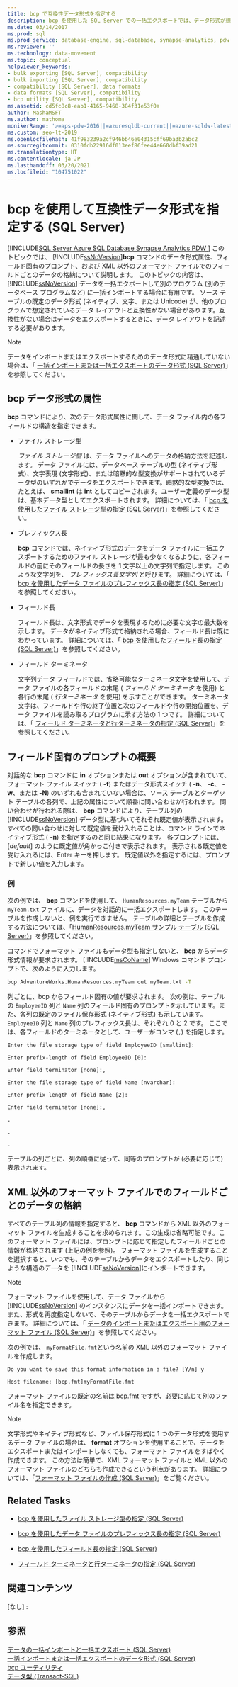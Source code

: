 ```yaml
---
title: bcp で互換性データ形式を指定する
description: bcp を使用した SQL Server での一括エクスポートでは、データ形式が想定されるレイアウトと互換性がない可能性があります。 XML 以外のフォーマット ファイルでは、互換性データ形式を指定します。
ms.date: 03/14/2017
ms.prod: sql
ms.prod_service: database-engine, sql-database, synapse-analytics, pdw
ms.reviewer: ''
ms.technology: data-movement
ms.topic: conceptual
helpviewer_keywords:
- bulk exporting [SQL Server], compatibility
- bulk importing [SQL Server], compatibility
- compatibility [SQL Server], data formats
- data formats [SQL Server], compatibility
- bcp utility [SQL Server], compatibility
ms.assetid: cd5fc8c8-eab1-4165-9468-384f31e53f0a
author: MashaMSFT
ms.author: mathoma
monikerRange: '>=aps-pdw-2016||=azuresqldb-current||=azure-sqldw-latest||>=sql-server-2016||>=sql-server-linux-2017||=azuresqldb-mi-current'
ms.custom: seo-lt-2019
ms.openlocfilehash: 41f983239a2cf946bb46e04315cff69ba3b2abc2
ms.sourcegitcommit: 0310fdb22916df013eef86fee44e660dbf39ad21
ms.translationtype: HT
ms.contentlocale: ja-JP
ms.lasthandoff: 03/20/2021
ms.locfileid: "104751022"
---
```

# <a name="specify-compatibility-data-formats-when-using-bcp-sql-server"></a>bcp を使用して互換性データ形式を指定する (SQL Server)
[!INCLUDE[SQL Server Azure SQL Database Synapse Analytics PDW ](../../includes/applies-to-version/sql-asdb-asdbmi-asa-pdw.md)]
  このトピックでは、 [!INCLUDE[ssNoVersion](../../includes/ssnoversion-md.md)]**bcp** コマンドのデータ形式属性、フィールド固有のプロンプト、および XML 以外のフォーマット ファイルでのフィールドごとのデータの格納について説明します。 このトピックの内容は、 [!INCLUDE[ssNoVersion](../../includes/ssnoversion-md.md)] データを一括エクポートして別のプログラム (別のデータベース プログラムなど) に一括インポートする場合に有用です。 ソース テーブルの既定のデータ形式 (ネイティブ、文字、または Unicode) が、他のプログラムで想定されているデータ レイアウトと互換性がない場合があります。互換性がない場合はデータをエクスポートするときに、データ レイアウトを記述する必要があります。  
  
> [!NOTE]  
>  データをインポートまたはエクスポートするためのデータ形式に精通していない場合は、「 [一括インポートまたは一括エクスポートのデータ形式 &#40;SQL Server&#41;](../../relational-databases/import-export/data-formats-for-bulk-import-or-bulk-export-sql-server.md)」を参照してください。  
  
  
##  <a name="bcp-data-format-attributes"></a><a name="bcpDataFormatAttr"></a> bcp データ形式の属性  
 **bcp** コマンドにより、次のデータ形式属性に関して、データ ファイル内の各フィールドの構造を指定できます。  
  
-   ファイル ストレージ型  
  
     *ファイル ストレージ型* は、データ ファイルへのデータの格納方法を記述します。 データ ファイルには、データベース テーブルの型 (ネイティブ形式)、文字表現 (文字形式)、または暗黙的な型変換がサポートされているデータ型のいずれかでデータをエクスポートできます。暗黙的な型変換では、たとえば、 **smallint** は **int** としてコピーされます。ユーザー定義のデータ型は、基本データ型としてエクスポートされます。 詳細については、「 [bcp を使用したファイル ストレージ型の指定 &#40;SQL Server&#41;](../../relational-databases/import-export/specify-file-storage-type-by-using-bcp-sql-server.md)」を参照してください。  
  
-   プレフィックス長  
  
     **bcp** コマンドでは、ネイティブ形式のデータをデータ ファイルに一括エクスポートするためのファイル ストレージが最も少なくなるように、各フィールドの前にそのフィールドの長さを 1 文字以上の文字列で指定します。 このような文字列を、 *プレフィックス長文字列* と呼びます。 詳細については、「 [bcp を使用したデータ ファイルのプレフィックス長の指定 &#40;SQL Server&#41;](../../relational-databases/import-export/specify-prefix-length-in-data-files-by-using-bcp-sql-server.md)」を参照してください。  
  
-   フィールド長  
  
     フィールド長は、文字形式でデータを表現するために必要な文字の最大数を示します。 データがネイティブ形式で格納される場合、フィールド長は既にわかっています。 詳細については、「 [bcp を使用したフィールド長の指定 &#40;SQL Server&#41;](../../relational-databases/import-export/specify-field-length-by-using-bcp-sql-server.md)」を参照してください。  
  
-   フィールド ターミネータ  
  
     文字列データ フィールドでは、省略可能なターミネータ文字を使用して、データ ファイルの各フィールドの末尾 ( *フィールド ターミネータ* を使用) と各行の末尾 ( *行ターミネータ* を使用) を示すことができます。 ターミネータ文字は、フィールドや行の終了位置と次のフィールドや行の開始位置を、データ ファイルを読み取るプログラムに示す方法の 1 つです。 詳細については、「 [フィールド ターミネータと行ターミネータの指定 &#40;SQL Server&#41;](../../relational-databases/import-export/specify-field-and-row-terminators-sql-server.md)」を参照してください。  
  
  
##  <a name="overview-of-the-field-specific-prompts"></a><a name="FieldSpecificPrompts"></a> フィールド固有のプロンプトの概要  
 対話的な **bcp** コマンドに **in** オプションまたは **out** オプションが含まれていて、フォーマット ファイル スイッチ ( **-f**) またはデータ形式スイッチ ( **-n**、 **-c**、 **-w**、または **-N**) のいずれも含まれていない場合は、ソース テーブルとターゲット テーブルの各列で、上記の属性について順番に問い合わせが行われます。 問い合わせが行われる際は、 **bcp** コマンドにより、テーブル列の [!INCLUDE[ssNoVersion](../../includes/ssnoversion-md.md)] データ型に基づいてそれぞれ既定値が表示されます。 すべての問い合わせに対して既定値を受け入れることは、コマンド ラインでネイティブ形式 ( **-n**) を指定するのと同じ結果になります。 各プロンプトには、[*default*] のように既定値が角かっこ付きで表示されます。 表示される既定値を受け入れるには、Enter キーを押します。 既定値以外を指定するには、プロンプトで新しい値を入力します。  
  
### <a name="example"></a>例  
 次の例では、 **bcp** コマンドを使用して、 `HumanResources.myTeam` テーブルから `myTeam.txt` ファイルに、データを対話的に一括エクスポートします。 このテーブルを作成しないと、例を実行できません。 テーブルの詳細とテーブルを作成する方法については、「[HumanResources.myTeam サンプル テーブル &#40;SQL Server&#41;](../../relational-databases/import-export/humanresources-myteam-sample-table-sql-server.md)」を参照してください。  
  
 コマンドでフォーマット ファイルもデータ型も指定しないと、 **bcp** からデータ形式情報が要求されます。 [!INCLUDE[msCoName](../../includes/msconame-md.md)] Windows コマンド プロンプトで、次のように入力します。  
  
```cmd
bcp AdventureWorks.HumanResources.myTeam out myTeam.txt -T  
```  
  
 列ごとに、bcp からフィールド固有の値が要求されます。 次の例は、テーブルの `EmployeeID` 列と `Name` 列のフィールド固有のプロンプトを示しています。また、各列の既定のファイル保存形式 (ネイティブ形式) も示しています。 `EmployeeID` 列と `Name` 列のプレフィックス長は、それぞれ 0 と 2 です。 ここでは、各フィールドのターミネータとして、ユーザーがコンマ (`,`) を指定します。  
  
 `Enter the file storage type of field EmployeeID [smallint]:`  
  
 `Enter prefix-length of field EmployeeID [0]:`  
  
 `Enter field terminator [none]:,`  
  
 `Enter the file storage type of field Name [nvarchar]:`  
  
 `Enter prefix length of field Name [2]:`  
  
 `Enter field terminator [none]:,`  
  
 `.`  
  
 `.`  
  
 `.`  
  
 テーブルの列ごとに、列の順番に従って、同等のプロンプトが (必要に応じて) 表示されます。  
  
  
##  <a name="storing-field-by-field-data-in-a-non-xml-format-file"></a><a name="FieldByFieldNonXmlFF"></a> XML 以外のフォーマット ファイルでのフィールドごとのデータの格納  
 すべてのテーブル列の情報を指定すると、 **bcp** コマンドから XML 以外のフォーマット ファイルを生成することを求められます。この生成は省略可能です。このフォーマット ファイルには、プロンプトに応じて指定したフィールドごとの情報が格納されます (上記の例を参照)。 フォーマット ファイルを生成することを選択すると、いつでも、そのテーブルからデータをエクスポートしたり、同じような構造のデータを [!INCLUDE[ssNoVersion](../../includes/ssnoversion-md.md)]にインポートできます。  
  
> [!NOTE]  
>  フォーマット ファイルを使用して、データ ファイルから [!INCLUDE[ssNoVersion](../../includes/ssnoversion-md.md)] のインスタンスにデータを一括インポートできます。また、形式を再度指定しないで、そのテーブルからデータを一括エクスポートできます。 詳細については、「 [データのインポートまたはエクスポート用のフォーマット ファイル &#40;SQL Server&#41;](../../relational-databases/import-export/format-files-for-importing-or-exporting-data-sql-server.md)」を参照してください。  
  
 次の例では、 `myFormatFile.fmt`という名前の XML 以外のフォーマット ファイルを作成します。  
  
 `Do you want to save this format information in a file? [Y/n] y`  
  
 `Host filename: [bcp.fmt]myFormatFile.fmt`  
  
 フォーマット ファイルの既定の名前は bcp.fmt ですが、必要に応じて別のファイル名を指定できます。  
  
> [!NOTE]  
>  文字形式やネイティブ形式など、ファイル保存形式に 1 つのデータ形式を使用するデータ ファイルの場合は、 **format** オプションを使用することで、データをエクスポートまたはインポートしなくても、フォーマット ファイルをすばやく作成できます。 この方法は簡単で、XML フォーマット ファイルと XML 以外のフォーマット ファイルのどちらも作成できるという利点があります。 詳細については、「[フォーマット ファイルの作成 &#40;SQL Server&#41;](../../relational-databases/import-export/create-a-format-file-sql-server.md)」をご覧ください。  
  
  
## <a name="related-tasks"></a>Related Tasks  
  
-   [bcp を使用したファイル ストレージ型の指定 &#40;SQL Server&#41;](../../relational-databases/import-export/specify-file-storage-type-by-using-bcp-sql-server.md)  
  
-   [bcp を使用したデータ ファイルのプレフィックス長の指定 &#40;SQL Server&#41;](../../relational-databases/import-export/specify-prefix-length-in-data-files-by-using-bcp-sql-server.md)  
  
-   [bcp を使用したフィールド長の指定 &#40;SQL Server&#41;](../../relational-databases/import-export/specify-field-length-by-using-bcp-sql-server.md)  
  
-   [フィールド ターミネータと行ターミネータの指定 &#40;SQL Server&#41;](../../relational-databases/import-export/specify-field-and-row-terminators-sql-server.md)  
  
## <a name="related-content"></a>関連コンテンツ  
 [なし] :  
  
## <a name="see-also"></a>参照  
 [データの一括インポートと一括エクスポート &#40;SQL Server&#41;](../../relational-databases/import-export/bulk-import-and-export-of-data-sql-server.md)   
 [一括インポートまたは一括エクスポートのデータ形式 &#40;SQL Server&#41;](../../relational-databases/import-export/data-formats-for-bulk-import-or-bulk-export-sql-server.md)   
 [bcp ユーティリティ](../../tools/bcp-utility.md)   
 [データ型 &#40;Transact-SQL&#41;](../../t-sql/data-types/data-types-transact-sql.md)  
  
  
